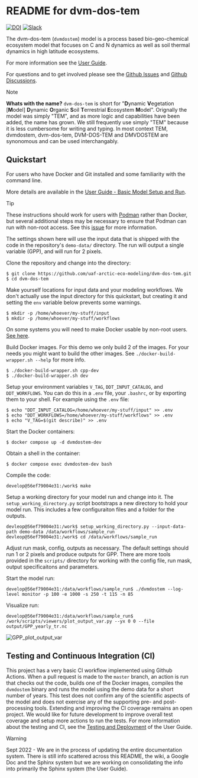 README for dvm-dos-tem
===========================================

[![DOI](https://zenodo.org/badge/4579979.svg)](https://zenodo.org/badge/latestdoi/4579979)
[![Slack](https://img.shields.io/badge/slack-login-green.svg)](https://arctic-eco-modeling.slack.com) 

The dvm-dos-tem (`dvmdostem`) model is a process based bio-geo-chemical
ecosystem model that focuses on C and N dynamics as well as soil thermal
dynamics in high latitude ecosystems.

For more information see the [User Guide](https://uaf-arctic-eco-modeling.github.io/dvm-dos-tem/index.html).

For questions and to get involved please see the [Github Issues](https://uaf-arctic-eco-modeling.github.io/dvm-dos-tem/issues) and [Github Discussions](https://uaf-arctic-eco-modeling.github.io/dvm-dos-tem/discussions).

> [!NOTE]
> **Whats with the name?** `dvm-dos-tem` is short for "**D**ynamic
> **V**egetation \[**M**odel\] **D**ynamic **O**rganic **S**oil **T**errestrial
> **E**cosystem **M**odel". Orignally the model was simply "TEM", and as more
> logic and capabilities have been added, the name has grown. We still
> frequently use simply "TEM" because it is less cumbersome for writing and
> typing. In most context TEM, dvmdostem, dvm-dos-tem, DVM-DOS-TEM and DMVDOSTEM
> are synonomous and can be used interchangably.


## Quickstart

For users who have Docker and Git installed and some familiarity with the 
command line.

More details are available in the [User Guide - Basic Model Setup and Run](https://uaf-arctic-eco-modeling.github.io/dvm-dos-tem/examples_and_tutorials/basic_model_run.html#basic-model-setup-and-run).

> [!TIP]
> These instructions should work for users with [Podman](https://podman.io)
> rather than Docker, but several additional steps may be necessary to ensure
> that Podman can run with non-root access. See this
> [issue](https://github.com/uaf-arctic-eco-modeling/dvm-dos-tem/issues/776)
> for more information.

The settings shown here will use the input data that is shipped with the code in the
repository's ``demo-data/`` directory. The run will output a single variable (GPP), 
and will run for 2 pixels.

Clone the repository and change into the directory:

    $ git clone https://github.com/uaf-arctic-eco-modeling/dvm-dos-tem.git
    $ cd dvm-dos-tem

Make yourself locations for input data and your modeling workflows. We don't
actually use the input directory for this quickstart, but creating it and setting
the ``env`` variable below prevents some warnings.

    $ mkdir -p /home/whoever/my-stuff/input
    $ mkdir -p /home/whoever/my-stuff/workflows

On some systems you will need to make Docker usable by non-root users. [See here](https://askubuntu.com/questions/477551/how-can-i-use-docker-without-sudo).

Build Docker images. For this demo we only build 2 of the images. For your needs
you might want to build the other images. See ``./docker-build-wrapper.sh --help`` for
more info.

    $ ./docker-build-wrapper.sh cpp-dev
    $ ./docker-build-wrapper.sh dev
  
Setup your environment variables ``V_TAG``, ``DDT_INPUT_CATALOG``, and ``DDT_WORKFLOWS``.
You can do this in a ``.env`` file, your ``.bashrc``, or by exporting them to your shell.
For example using the ``.env`` file:

    $ echo "DDT_INPUT_CATALOG=/home/whoever/my-stuff/input" >> .env
    $ echo "DDT_WORKFLOWS=/home/whoever/my-stuff/workflows" >> .env
    $ echo "V_TAG=$(git describe)" >> .env

Start the Docker containers:

    $ docker compose up -d dvmdostem-dev

Obtain a shell in the container:

    $ docker compose exec dvmdostem-dev bash

Compile the code:

    develop@56ef79004e31:/work$ make

Setup a working directory for your model run and change into it. The ``setup_working_directory.py``
script bootstraps a new directory to hold your model run. This includes a few configuraiton files
and a folder for the outputs.

    devleop@56ef79004e31:/work$ setup_working_directory.py --input-data-path demo-data /data/workflows/sample_run
    devleop@56ef79004e31:/work$ cd /data/workflows/sample_run

Adjust run mask, config, outputs as necessary. The default settings should
run 1 or 2 pixels and produce outputs for GPP. There are more tools provided in the
``scripts/`` directory for working with the config file, run mask, output specificaitons
and parameters.

Start the model run:

    develop@56ef79004e31:/data/workflows/sample_run$ ./dvmdostem --log-level monitor -p 100 -e 1000 -s 250 -t 115 -n 85

Visualize run:

    develop@56ef79004e31:/data/workflows/sample_run$ /work/scripts/viewers/plot_output_var.py --yx 0 0 --file output/GPP_yearly_tr.nc

![GPP_plot_output_var](https://github.com/user-attachments/assets/678be9a7-2e48-479e-ae27-1a96c95da7be)

## Testing and Continuous Integration (CI)

This project has a very basic CI workflow implemented using Github Actions. When
a pull request is made to the `master` branch, an action is run that checks out
the code, builds one of the Docker images, compiles the `dvmdostem` binary and
runs the model using the demo data for a short number of years. This test does
not confirm any of the scientific aspects of the model and does not exercise any
of the supporting pre- and post-processing tools. Extending and improving the
CI coverage remains an open project. We would like for future development to 
improve overall test coverage and setup more actions to run the tests. For more 
information about the testing and CI, see the [Testing and Deployment](https://uaf-arctic-eco-modeling.github.io/dvm-dos-tem/software_development_info.html#testing-and-deployment) of the User Guide.

> [!WARNING]
> Sept 2022 - We are in the process of updating the entire documentation
> system. There is still info scattered across this README, the wiki, a Google
> Doc and the Sphinx system but we are working on consolidating the info into 
> primarily the Sphinx system (the User Guide).
